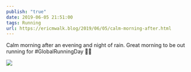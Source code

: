 ```yaml
---
publish: "true"
date: 2019-06-05 21:51:00
tags: Running
url: https://ericmwalk.blog/2019/06/05/calm-morning-after.html
---
```


Calm morning after an evening and night of rain. Great morning to be out running for #GlobalRunningDay 🏃‍♂️

![](https://ericmwalk.blog/uploads/2022/4d6d6cd1fe.jpg)